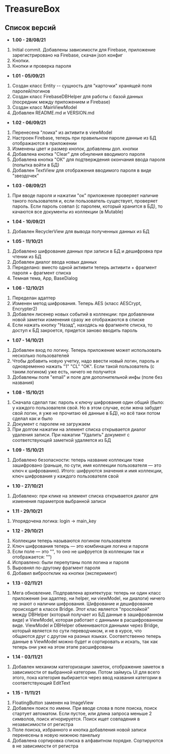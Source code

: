 # TreasureBox

## Список версий

* <b>1.00 - 28/08/21</b>
1. Initial commit. Добавлены зависимости для Firebase, приложение зарегистрировано на Firebase, скачан json конфиг
2. Кнопки.
3. Кнопки и проверка пароля
* <b>1.01 - 05/09/21</b>
1. Создан класс Entity -- сущность для "карточки" хранящей поля паролей/логинов
2. Создан класс FirebaseDBHelper для работы с базой данных (посредник между приложением и Firebase)
3. Создан класс MainViewModel
4. Добавлен README.md и VERSION.md
* <b>1.02 - 06/09/21</b>
1. Перенесена "лоика" из активити в viewModel
2. Настроен Firebase, теперь при правильном пароле данные из БД отображаются в приложении
3. Изменены цвет и размер кнопок, добавлены доп. кнопки
4. Добавлена кнопка "Clear" для обнуления вводимого пароля
5. Добавлена кнопка "ОК" для подтверждения окончания ввода пароля (попытка войти в БД)
6. Добавлен TextView для отображения вводимого пароля в виде "звездочек"
* <b>1.03 - 08/09/21</b>
1. При вводе пароля и нажатии "ок" приложение проверяет наличие такого пользователя и, если пользователь существует, проверяет пароль. Если пароль совпал (с паролем, который хранится в БД), то качаются все документы из коллекции (в Mutable<ArrayList>)
* <b>1.04 - 10/09/21</b>
1. Добавлен RecyclerView для вывода полученных данных из БД
* <b>1.05 - 11/10/21</b>
1. Добавлено шифрование данных при записи в БД и дешифровка при чтении из БД
2. Добавлен диалог ввода новых данных
3. Переделано: вместо одной активити теперь активити + фрагмент пароля + фрагмент списка
4. Темная тема, App, BaseDialog
* <b>1.06 - 12/10/21</b>
1. Переделан адаптер
2. Изменен метод шифрования. Теперь AES (класс AESCrypt, Encrypter2)
3. Добавлен лисенер новых событий в коллекции: при добавлении новой заметки изменения сразу же отображаются в списке
4. Если нажать кнопку "Назад", находясь на фрагменте списка, то доступ к БД закроется, придется заново вводить пароль
* <b>1.07 - 14/10/21</b>
1. Добавлен вход по логину. Теперь приложение может использовать несколько пользователей
2. Чтобы добавить новую учетку, надо ввести новый логин, пароль и одновременно нажать "1" "CL" "OK". Если такой пользователь (с таким логином) уже есть, ничего не получится
3. Добавлены поля "email" и поле для дополнительной инфы (поле без названия)
* <b>1.08 - 15/10/21</b>
1. Сначала сделал так: пароль к ключу шифрования один общий (было: у каждого пользователя свой. Но в этом случае, если жена забудет свой логин, я уже не прочитаю её данные в БД), но всё таки потом сделал как и было
2. Документ с паролем не загружаем
3. При долгом нажатии на элемент списка открывается диалог удаления записи. При нажатии "Удалить" документ с соответствующей заметкой удаляется из БД
* <b>1.09 - 15/10/21</b>
1. Добавлено безопасности: теперь название коллекции тоже зашифровано (раньше, по сути, имя коллекции пользователя — это ключ к шифрованию). Итого: шифруются значения и имя коллекции, ключ шифрования у каждого пользователя свой
* <b>1.10 - 27/10/21</b>
1. Добавлено: при клике на элемент списка открывается диалог для изменения параметров выбранной записи
* <b>1.11 - 29/10/21</b>
1. Упорядочена логика: login -> main_key
* <b>1.12 - 29/10/21</b>
1. Коллекции теперь называются логином пользователя
2. Ключ шифрования теперь — это комбинация логина и пароля
3. Если поле — это "", то оно не шифруется (в коллекции так и отображается: "")
4. Исправлено: были перепутаны поля логина и пароля
5. Выровнял по-другому фрагмент пароля
6. Добавил виброотклик на кнопки (эксперимент)
* <b>1.13 - 02/11/21</b>
1. Мега обновление. Подправлена архитектура: теперь ни один класс приложения (ни адаптер, ни helper, ни viewModel, ни диалоги) ничего не знают о наличии шифрования. Шифрование и дешифрование происходит в классе Bridge. Этот клас является "прослойкой" между DBHelper (который получает из БД данные в зашифрованном виде) и ViewModel, которая работает с данными в расшифрованном виде. ViewModel и DBHelper обмениваются данными через Bridge, который является по сути переводчиком, и не в курсе, что общаются друг с другом на разных языках. Соответственно теперь данные в ViewModel можно будет и сортировать и искать, так как теперь они уже на этом этапе расшифрованы
* <b>1.14 - 03/11/21</b>
1. Добавлен механизм категоризации заметок, отображение заметок в зависимости от выбранной категории. Потом займусь UI для всего этого, пока категория выбирается через ввод названия категории в соответствующий EditText
* <b>1.15 - 11/11/21</b>
1. FloatingButton заменен на ImageView
2. Добавлен поиск по имени. При вводе слова в поле поиска, поиск стартует автоматом. Если пустое, или длина запроса меньше 2 символов, поиск игнорируется. Поиск ищет совпадения в независимости от регистра
3. Поле поиска, избранного и кнопка добавления новой записи перенесены в новую нижнюю панельку
4. Добавлена сортировка списка в алфавитном порядке. Сортируются в не зависимости от регистра
